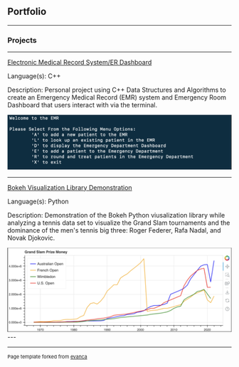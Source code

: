 ## Portfolio

---

### Projects 

---

[Electronic Medical Record System/ER Dashboard](/sample_page)

Language(s): C++ 

Description: Personal project using C++ Data Structures and Algorithms to create an Emergency Medical Record (EMR) system and Emergency Room Dashboard that users interact with via the terminal. 

<img src = "images/EMR Image.png">

---
[Bokeh Visualization Library Demonstration](/pdf/sample_presentation.pdf)

Language(s): Python 

Description: Demonstration of the Bokeh Python viusalization library while analyzing a tennis data set to visualize the Grand Slam tournaments and the dominance of the men's tennis big three: Roger Federer, Rafa Nadal, and Novak Djokovic. 

<img src = "images/Bokeh Image.png">
---


---
<p style="font-size:11px">Page template forked from <a href="https://github.com/evanca/quick-portfolio">evanca</a></p>
<!-- Remove above link if you don't want to attibute -->

